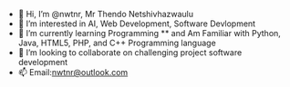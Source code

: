 - 👋 Hi, I’m @nwtnr, Mr Thendo Netshivhazwaulu 
- 👀 I’m interested in AI, Web Development, Software Devlopment
- 🌱 I’m currently  learning  Programming 
** and Am Familiar  with  Python, Java, HTML5, PHP, and  C++  Programming language   
- 💞️ I’m looking to collaborate on challenging  project  software  development    
- 📫 Email:nwtnr@outlook.com 

<!---
nwtnr/nwtnr is a ✨ special ✨ repository because its `README.md` (this file) appears on your GitHub profile.
You can click the Preview link to take a look at your changes.
--->
